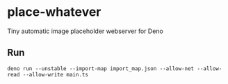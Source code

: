 # place-whatever
Tiny automatic image placeholder webserver for Deno

## Run

```shell
deno run --unstable --import-map import_map.json --allow-net --allow-read --allow-write main.ts
```
